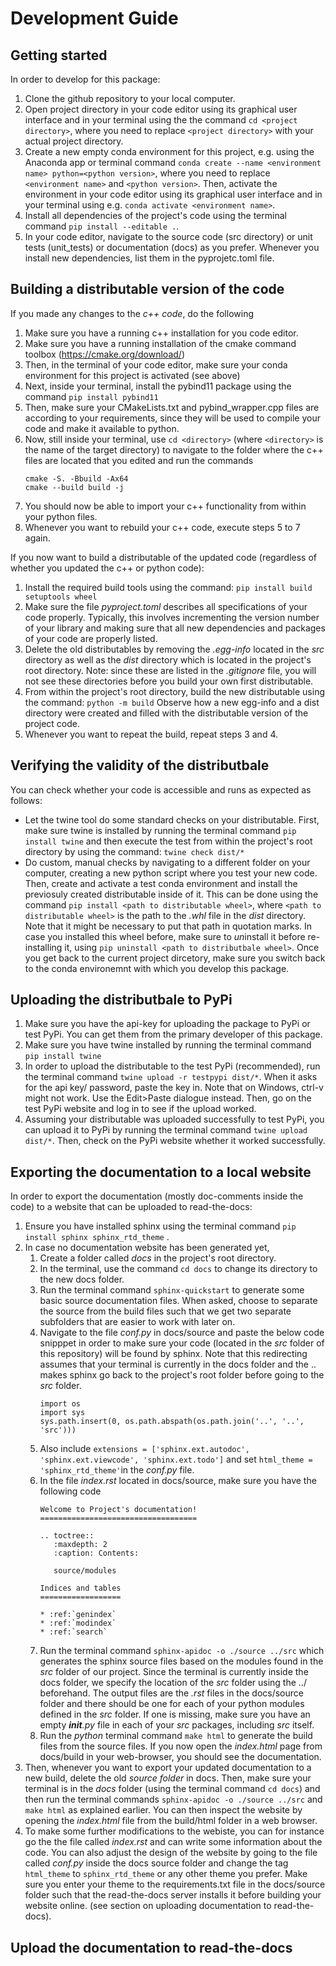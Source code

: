 # Development Guide

## Getting started
In order to develop for this package:
1. Clone the github repository to your local computer.
2. Open project directory in your code editor using its graphical user interface and in your terminal using the the command `cd <project directory>`, where you need to replace `<project directory>` with your actual project directory.
3. Create a new empty conda environment for this project, e.g. using the Anaconda app or terminal command `conda create --name <environment name> python=<python version>`, where you need to replace `<environment name>` and `<python version>`. Then, activate the environment in your code editor using its graphical user interface and in your terminal using e.g. `conda activate <environment name>`.
4. Install all dependencies of the project's code using the terminal command `pip install --editable .`.
5. In your code editor, navigate to the source code (src directory) or unit tests (unit_tests) or documentation (docs) as you prefer. Whenever you install new dependencies, list them in the pyprojetc.toml file.

## Building a distributable version of the code
If you made any changes to the *c++ code*, do the following
1. Make sure you have a running c++ installation for you code editor.
2. Make sure you have a running installation of the cmake command toolbox (https://cmake.org/download/)
3. Then, in the terminal of your code editor, make sure your conda environment for this project is activated (see above)
4. Next, inside your terminal, install the pybind11 package using the command `pip install pybind11`
5. Then, make sure your CMakeLists.txt and pybind_wrapper.cpp files are according to your requirements, since they will be used to compile your code and make it available to python.
6. Now, still inside your terminal, use `cd <directory>` (where `<directory>` is the name of the target directory) to navigate to the folder where the c++ files are located that you edited and run the commands
   ```
   cmake -S. -Bbuild -Ax64
   cmake --build build -j
   ```
7. You should now be able to import your c++ functionality from within your python files.
8. Whenever you want to rebuild your c++ code, execute steps 5 to 7 again.

If you now want to build a distributable of the updated code (regardless of whether you updated the c++ or python code):
1. Install the required build tools using the command: `pip install build setuptools wheel`
2. Make sure the file *pyproject.toml* describes all specifications of your code properly. Typically, this involves incrementing the version number of your library and making sure that all new dependencies and packages of your code are properly listed. 
3. Delete the old distributables by removing the *.egg-info* located in the *src* directory as well as the *dist* directory which is located in the project's root directory. Note: since these are listed in the *.gitignore* file, you will not see these directories before you build your own first distributable. 
4. From within the project's root directory, build the new distributable using the command: `python -m build`
   Observe how a new egg-info and a dist directory were created and filled with the distributable version of the project code.
5. Whenever you want to repeat the build, repeat steps 3 and 4.

## Verifying the validity of the distributbale
You can check whether your code is accessible and runs as expected as follows:
- Let the twine tool do some standard checks on your distributable. First, make sure twine is installed by running the terminal command `pip install twine` and then execute the test from within the project's root directory by using the command: `twine check dist/*`
- Do custom, manual checks by navigating to a different folder on your computer, creating a new python script where you test your new code. Then, create and activate a test conda environment and install the previosuly created distributable inside of it. This can be done using the command `pip install <path to distributable wheel>`, where `<path to distributable wheel>` is the path to the *.whl* file in the *dist* directory. Note that it might be necessary to put that path in quotation marks. In case you installed this wheel before, make sure to *un*install it before re-installing it, using `pip uninstall <path to distributbale wheel>`. Once you get back to the current project dircetory, make sure you switch back to the conda environemnt with which you develop this package. 

## Uploading the distributbale to PyPi
1. Make sure you have the api-key for uploading the package to PyPi or test PyPi. You can get them from the primary developer of this package.
2. Make sure you have twine installed by running the terminal command `pip install twine`
3. In order to upload the distributable to the test PyPi (recommended), run the terminal command `twine upload -r testpypi dist/*`. When it asks for the api key/ password, paste the key in. Note that on Windows, ctrl-v might not work. Use the Edit>Paste dialogue instead. Then, go on the test PyPi website and log in to see if the upload worked.
4. Assuming your distributable was uploaded successfully to test PyPi, you can upload it to PyPi by running the terminal command `twine upload dist/*`. Then, check on the PyPi website whether it worked successfully.

## Exporting the documentation to a local website
In order to export the documentation (mostly doc-comments inside the code) to a website that can be uploaded to read-the-docs:
1. Ensure you have installed sphinx using the terminal command `pip install sphinx sphinx_rtd_theme` .
2. In case no documentation website has been generated yet, 
   1. Create a folder called *docs* in the project's root directory.
   2. In the terminal, use the command `cd docs` to change its directory to the new docs folder.
   3. Run the terminal command `sphinx-quickstart` to generate some basic source documentation files. When asked, choose to separate the source from the build files such that we get two separate subfolders that are easier to work with later on. 
   4. Navigate to the file *conf.py* in docs/source and paste the below code snipppet in order to make sure your code (located in the *src* folder of this repository) will be found by sphinx. Note that this redirecting assumes that your terminal is currently in the docs folder and the .. makes sphinx go back to the project's root folder before going to the *src* folder.
      ```
      import os
      import sys
      sys.path.insert(0, os.path.abspath(os.path.join('..', '..', 'src')))
      ```
   5. Also include `extensions = ['sphinx.ext.autodoc', 'sphinx.ext.viewcode', 'sphinx.ext.todo']` and set `html_theme = 'sphinx_rtd_theme'`in the *conf.py* file. 
   6. In the file *index.rst* located in docs/source, make sure you have the following code
      ```
      Welcome to Project's documentation!
      ===================================

      .. toctree::
         :maxdepth: 2
         :caption: Contents:

         source/modules
               
      Indices and tables
      ==================

      * :ref:`genindex`
      * :ref:`modindex`
      * :ref:`search`

      ```
   4. Run the terminal command `sphinx-apidoc -o ./source ../src` which generates the sphinx source files based on the modules found in the *src* folder of our project. Since the terminal is currently inside the docs folder, we specify the location of the *src* folder using the ../ beforehand. The output files are the *.rst* files in the docs/source folder and there should be one for each of your python modules defined in the *src* folder. If one is missing, make sure you have an empty *__init__.py* file in each of your *src* packages, including *src* itself.
   5. Run the *python* terminal command `make html` to generate the build files from the source files. If you now open the *index.html* page from docs/build in your web-browser, you should see the documentation.
3. Then, whenever you want to export your updated documentation to a new build, delete the old *source folder* in docs. Then, make sure your terminal is in the *docs* folder (using the terminal command `cd docs`) and then run the terminal commands `sphinx-apidoc -o ./source ../src` and  `make html` as explained earlier. You can then inspect the website by opening the *index.html* file from the build/html folder in a web browser.
4. To make some further modifications to the webiste, you can for instance go the the file called *index.rst* and can write some information about the code. You can also adjust the design of the website by going to the file called *conf.py* inside the docs source folder and change the tag `html_theme` to `sphinx_rtd_theme` or any other theme you prefer. Make sure you enter your theme to the requirements.txt file in the docs/source folder such that the read-the-docs server installs it before building your website online. (see section on uploading documentation to read-the-docs).

## Upload the documentation to read-the-docs

